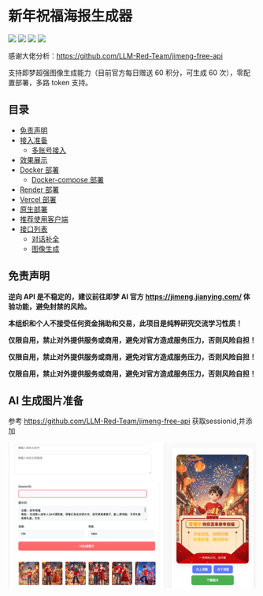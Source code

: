 # 新年祝福海报生成器

[![](https://img.shields.io/github/license/llm-red-team/jimeng-free-api.svg)](LICENSE)
![](https://img.shields.io/github/stars/llm-red-team/jimeng-free-api.svg)
![](https://img.shields.io/github/forks/llm-red-team/jimeng-free-api.svg)
![](https://img.shields.io/docker/pulls/vinlic/jimeng-free-api.svg)

感谢大佬分析：https://github.com/LLM-Red-Team/jimeng-free-api

支持即梦超强图像生成能力（目前官方每日赠送 60 积分，可生成 60 次），零配置部署，多路 token 支持。


## 目录

- [免责声明](#免责声明)
- [接入准备](#接入准备)
  - [多账号接入](#多账号接入)
- [效果展示](#效果展示)
- [Docker 部署](#Docker部署)
  - [Docker-compose 部署](#Docker-compose部署)
- [Render 部署](#Render部署)
- [Vercel 部署](#Vercel部署)
- [原生部署](#原生部署)
- [推荐使用客户端](#推荐使用客户端)
- [接口列表](#接口列表)
  - [对话补全](#对话补全)
  - [图像生成](#图像生成)

## 免责声明

**逆向 API 是不稳定的，建议前往即梦 AI 官方 https://jimeng.jianying.com/ 体验功能，避免封禁的风险。**

**本组织和个人不接受任何资金捐助和交易，此项目是纯粹研究交流学习性质！**

**仅限自用，禁止对外提供服务或商用，避免对官方造成服务压力，否则风险自担！**

**仅限自用，禁止对外提供服务或商用，避免对官方造成服务压力，否则风险自担！**

**仅限自用，禁止对外提供服务或商用，避免对官方造成服务压力，否则风险自担！**

## AI 生成图片准备
参考 https://github.com/LLM-Red-Team/jimeng-free-api 获取sessionid,并添加

![example0](./doc/example-1.png)
